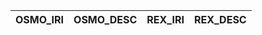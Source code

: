 | OSMO_IRI   | OSMO_DESC   | REX_IRI   | REX_DESC   |
|------------|-------------|-----------|------------|